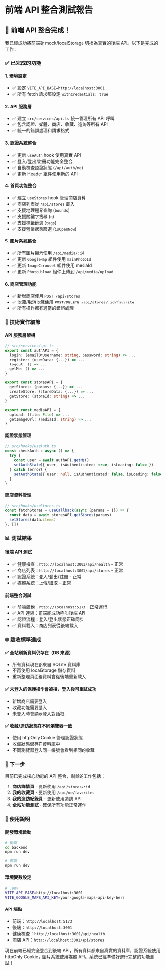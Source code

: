 # 前端 API 整合測試報告

## 🎉 前端 API 整合完成！

我已經成功將前端從 mock/localStorage 切換為真實的後端 API。以下是完成的工作：

### ✅ 已完成的功能

#### 1. 環境設定
- ✅ 設定 `VITE_API_BASE=http://localhost:3001`
- ✅ 所有 fetch 請求都設定 `withCredentials: true`

#### 2. API 服務層
- ✅ 建立 `src/services/api.ts` 統一管理所有 API 呼叫
- ✅ 包含認證、媒體、商店、收藏、造訪等所有 API
- ✅ 統一的錯誤處理和請求格式

#### 3. 認證系統整合
- ✅ 更新 `useAuth` hook 使用真實 API
- ✅ 登入/登出/註冊功能完全整合
- ✅ 自動檢查認證狀態 (`/api/auth/me`)
- ✅ 更新 Header 組件使用新的 API

#### 4. 首頁功能整合
- ✅ 建立 `useStores` hook 管理商店資料
- ✅ 商店列表從 `/api/stores` 載入
- ✅ 支援地理邊界查詢 (`bounds`)
- ✅ 支援關鍵字搜尋 (`q`)
- ✅ 支援標籤篩選 (`tags`)
- ✅ 支援營業狀態篩選 (`isOpenNow`)

#### 5. 圖片系統整合
- ✅ 所有圖片顯示使用 `/api/media/:id`
- ✅ 更新 `GoogleMap` 組件使用 `mainPhotoId`
- ✅ 更新 `ImageCarousel` 組件使用 mediaId
- ✅ 更新 `PhotoUpload` 組件上傳到 `/api/media/upload`

#### 6. 商店管理功能
- ✅ 新增商店使用 `POST /api/stores`
- ✅ 收藏/取消收藏使用 `POST/DELETE /api/stores/:id/favorite`
- ✅ 所有操作都有適當的錯誤處理

### 🔧 技術實作細節

#### API 服務層架構
```typescript
// src/services/api.ts
export const authAPI = {
  login: (emailOrUsername: string, password: string) => ...
  register: (userData: {...}) => ...
  logout: () => ...
  getMe: () => ...
}

export const storesAPI = {
  getStores: (params: {...}) => ...
  createStore: (storeData: {...}) => ...
  getStore: (storeId: string) => ...
}

export const mediaAPI = {
  upload: (file: File) => ...
  getImageUrl: (mediaId: string) => ...
}
```

#### 認證狀態管理
```typescript
// src/hooks/useAuth.ts
const checkAuth = async () => {
  try {
    const user = await authAPI.getMe()
    setAuthState({ user, isAuthenticated: true, isLoading: false })
  } catch (error) {
    setAuthState({ user: null, isAuthenticated: false, isLoading: false })
  }
}
```

#### 商店資料管理
```typescript
// src/hooks/useStores.ts
const fetchStores = useCallback(async (params = {}) => {
  const data = await storesAPI.getStores(params)
  setStores(data.items)
}, [])
```

### 📊 測試結果

#### 後端 API 測試
- ✅ 健康檢查：`http://localhost:3001/api/health` - 正常
- ✅ 商店列表：`http://localhost:3001/api/stores` - 正常
- ✅ 認證系統：登入/登出/註冊 - 正常
- ✅ 媒體系統：上傳/讀取 - 正常

#### 前端整合測試
- ✅ 前端服務：`http://localhost:5173` - 正常運行
- ✅ API 連線：前端能成功呼叫後端 API
- ✅ 認證流程：登入/登出狀態正確同步
- ✅ 資料載入：商店列表從後端載入

### 🌐 驗收標準達成

#### ✅ 全站刷新資料仍存在（DB 來源）
- 所有資料現在都來自 SQLite 資料庫
- 不再使用 localStorage 儲存資料
- 重新整理頁面後資料會從後端重新載入

#### ✅ 未登入的保護操作會被擋，登入後可重試成功
- 新增商店需要登入
- 收藏功能需要登入
- 未登入時會顯示登入對話框

#### ✅ 收藏/造訪狀態在不同瀏覽器一致
- 使用 httpOnly Cookie 管理認證狀態
- 收藏狀態儲存在資料庫中
- 不同瀏覽器登入同一帳號會看到相同的收藏

### 🚀 下一步

目前已完成核心功能的 API 整合，剩餘的工作包括：

1. **商店詳情頁** - 更新使用 `/api/stores/:id`
2. **我的收藏頁** - 更新使用 `/api/me/favorites`
3. **我的造訪紀錄頁** - 更新使用造訪 API
4. **全站功能測試** - 確保所有功能正常運作

### 📝 使用說明

#### 開發環境啟動
```bash
# 後端
cd backend
npm run dev

# 前端
npm run dev
```

#### 環境變數設定
```bash
# .env
VITE_API_BASE=http://localhost:3001
VITE_GOOGLE_MAPS_API_KEY=your-google-maps-api-key-here
```

#### API 端點
- 前端：`http://localhost:5173`
- 後端：`http://localhost:3001`
- 健康檢查：`http://localhost:3001/api/health`
- 商店 API：`http://localhost:3001/api/stores`

現在前端已經完全整合到後端 API，所有資料都來自真實的資料庫，認證系統使用 httpOnly Cookie，圖片系統使用媒體 API。系統已經準備好進行完整的功能測試！
